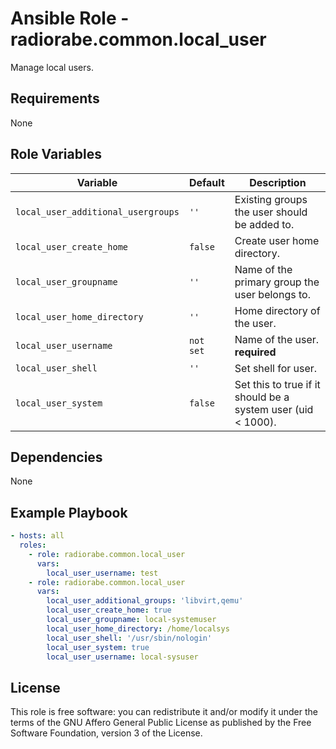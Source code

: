 # Ansible Role - radiorabe.common.local_user

Manage local users.

## Requirements

None

## Role Variables

| Variable | Default | Description |
| -------- | ------- | ----------- |
| `local_user_additional_usergroups` | `''` | Existing groups the user should be added to. |
| `local_user_create_home` | `false` | Create user home directory. |
| `local_user_groupname` | `''` | Name of the primary group the user belongs to. |
| `local_user_home_directory` | `''` | Home directory of the user. |
| `local_user_username` | `not set` | Name of the user. **required** |
| `local_user_shell` | `''` | Set shell for user. |
| `local_user_system` | `false` | Set this to true if it should be a system user (uid < 1000). |

## Dependencies

None

## Example Playbook

```yaml
- hosts: all
  roles:
    - role: radiorabe.common.local_user
      vars:
        local_user_username: test
    - role: radiorabe.common.local_user
      vars:
        local_user_additional_groups: 'libvirt,qemu'
        local_user_create_home: true
        local_user_groupname: local-systemuser
        local_user_home_directory: /home/localsys
        local_user_shell: '/usr/sbin/nologin'
        local_user_system: true
        local_user_username: local-sysuser
```

## License

This role is free software: you can redistribute it and/or modify it under the terms of the GNU Affero General Public License as published by the Free Software Foundation, version 3 of the License.
